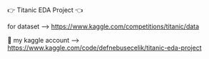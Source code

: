 👉  Titanic EDA Project  👈

for dataset --> https://www.kaggle.com/competitions/titanic/data

📣 my kaggle account --> https://www.kaggle.com/code/defnebusecelik/titanic-eda-project
